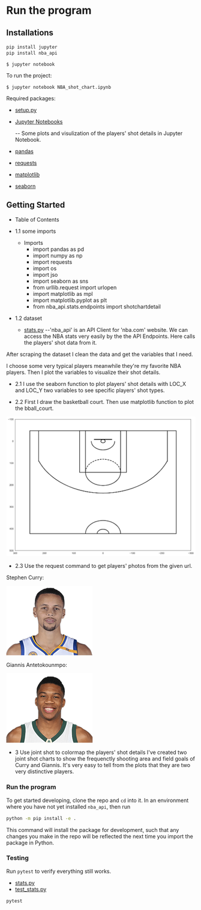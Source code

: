 # Run the program

## Installations
```commandline
pip install jupyter
pip install nba_api
```
```commandline
$ jupyter notebook
```
To run the project:
```commandline
$ jupyter notebook NBA_shot_chart.ipynb
```

Required packages:
- [setup.py](https://github.com/JTL66/project/blob/main/setup.py)
- [Jupyter Notebooks](https://github.com/JTL66/project/blob/main/NBA_shot_chart.ipynb) 
   
   -- Some plots and visulization of the players' shot details in Jupyter Notebook.
- [pandas](https://pandas.pydata.org/)
- [requests](https://requests.readthedocs.io/en/master/)
- [matplotlib](https://matplotlib.org/tutorials/introductory/sample_plots.html)
- [seaborn](https://seaborn.pydata.org/)

## Getting Started
- Table of Contents
- 1.1 some imports
    - Imports
        - import pandas as pd
        - import numpy as np
        - import requests
        - import os
        - import jso
        - import seaborn as sns
        - from urllib.request import urlopen
        - import matplotlib as mpl
        - import matplotlib.pyplot as plt
        - from nba_api.stats.endpoints import shotchartdetail
        
- 1.2 dataset
    - [stats.py](https://github.com/JTL66/project/blob/main/stats.py) --'nba_api' is an API Client for 'nba.com' website. We can access the NBA stats very easily by the the API Endpoints. Here calls the players' shot data from it.

After scraping the dataset I clean the data and get the variables that I need.
 
I choose some very typical players meanwhile they're my favorite NBA players. Then I plot the variables to visualize their shot details.

- 2.1
I use the seaborn function to plot players' shot details with LOC_X and LOC_Y two variables to see specific players' shot types.

- 2.2
First I draw the basketball court. Then use matplotlib function to plot the bball_court.

![alt text](https://github.com/JTL66/project/blob/main/bball_court.png "Logo Title Text 3")

- 2.3
Use the request command to get players' photos from the given url.

Stephen Curry: 

![alt text](https://github.com/JTL66/project/blob/main/201939.png "Logo Title Text 1")

Giannis Antetokounmpo: 

![alt text](https://github.com/JTL66/project/blob/main/203507.png "Logo Title Text 2")


- 3
Use joint shot to colormap the players' shot details
I've created two joint shot charts to show the frequenctly shooting area and field goals of Curry and Giannis. It's very easy to tell from the plots that they are two very distinctive players.


### Run the program
To get started developing, clone the repo and `cd` into it.
In an environment where you have not yet installed `nba_api`, then run
```bash
python -m pip install -e .
```
This command will install the package for development, such that any changes you make in the repo will be reflected the next time you import the package in Python.

### Testing
Run `pytest` to verify everything still works.
- [stats.py](https://github.com/JTL66/project/blob/main/stats.py)
- [test_stats.py](https://github.com/JTL66/project/blob/main/test_stats.py)
```bash
pytest
```